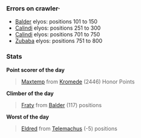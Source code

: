 ### Errors on crawler·
- [Balder](/#/ranking/Balder) elyos: positions 101 to 150
- [Calindi](/#/ranking/Calindi) elyos: positions 251 to 300
- [Calindi](/#/ranking/Calindi) elyos: positions 701 to 750
- [Zubaba](/#/ranking/Zubaba) elyos: positions 751 to 800


### Stats

**Point scorer of the day**
>[Maxtemp](/#/character/Kromede/1046229) from [Kromede](/#/ranking/Kromede)  (2446) Honor Points


**Climber of the day**
>[Fraty](/#/character/Balder/818809) from [Balder](/#/ranking/Balder)  (117) positions


**Worst of the day**
>[Eldred](/#/character/Telemachus/1031960) from [Telemachus](/#/ranking/Telemachus)  (-5) positions


